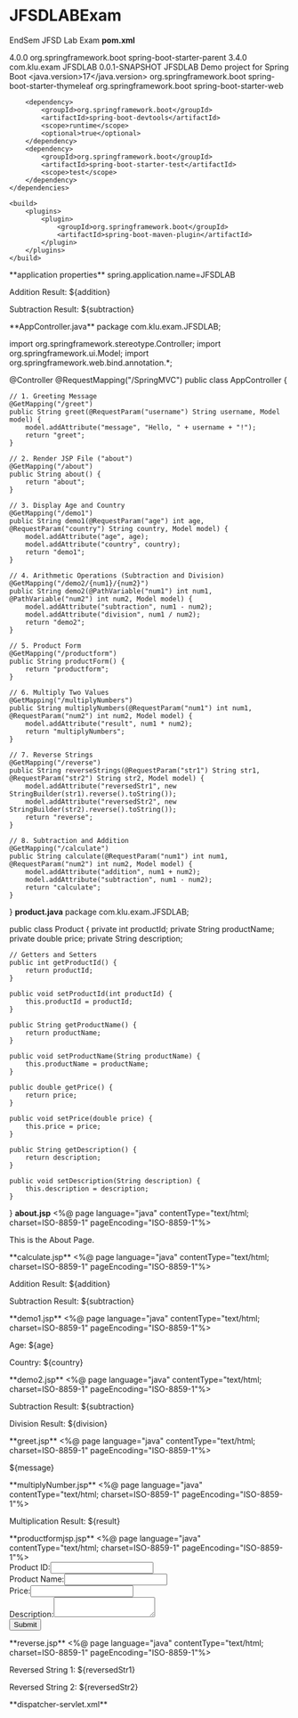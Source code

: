 # JFSDLABExam
EndSem JFSD Lab Exam
**pom.xml**
<?xml version="1.0" encoding="UTF-8"?>
<project xmlns="http://maven.apache.org/POM/4.0.0" xmlns:xsi="http://www.w3.org/2001/XMLSchema-instance"
	xsi:schemaLocation="http://maven.apache.org/POM/4.0.0 https://maven.apache.org/xsd/maven-4.0.0.xsd">
	<modelVersion>4.0.0</modelVersion>
	<parent>
		<groupId>org.springframework.boot</groupId>
		<artifactId>spring-boot-starter-parent</artifactId>
		<version>3.4.0</version>
		<relativePath/> <!-- lookup parent from repository -->
	</parent>
	<groupId>com.klu.exam</groupId>
	<artifactId>JFSDLAB</artifactId>
	<version>0.0.1-SNAPSHOT</version>
	<name>JFSDLAB</name>
	<description>Demo project for Spring Boot</description>
	<url/>
	<licenses>
		<license/>
	</licenses>
	<developers>
		<developer/>
	</developers>
	<scm>
		<connection/>
		<developerConnection/>
		<tag/>
		<url/>
	</scm>
	<properties>
		<java.version>17</java.version>
	</properties>
	<dependencies>
		<dependency>
			<groupId>org.springframework.boot</groupId>
			<artifactId>spring-boot-starter-thymeleaf</artifactId>
		</dependency>
		<dependency>
			<groupId>org.springframework.boot</groupId>
			<artifactId>spring-boot-starter-web</artifactId>
		</dependency>

		<dependency>
			<groupId>org.springframework.boot</groupId>
			<artifactId>spring-boot-devtools</artifactId>
			<scope>runtime</scope>
			<optional>true</optional>
		</dependency>
		<dependency>
			<groupId>org.springframework.boot</groupId>
			<artifactId>spring-boot-starter-test</artifactId>
			<scope>test</scope>
		</dependency>
	</dependencies>

	<build>
		<plugins>
			<plugin>
				<groupId>org.springframework.boot</groupId>
				<artifactId>spring-boot-maven-plugin</artifactId>
			</plugin>
		</plugins>
	</build>

</project>
**application properties**
spring.application.name=JFSDLAB

<p>Addition Result: ${addition}</p>
<p>Subtraction Result: ${subtraction}</p>
**AppController.java**
package com.klu.exam.JFSDLAB;

import org.springframework.stereotype.Controller;
import org.springframework.ui.Model;
import org.springframework.web.bind.annotation.*;

@Controller
@RequestMapping("/SpringMVC")
public class AppController {

    // 1. Greeting Message
    @GetMapping("/greet")
    public String greet(@RequestParam("username") String username, Model model) {
        model.addAttribute("message", "Hello, " + username + "!");
        return "greet";
    }

    // 2. Render JSP File ("about")
    @GetMapping("/about")
    public String about() {
        return "about";
    }

    // 3. Display Age and Country
    @GetMapping("/demo1")
    public String demo1(@RequestParam("age") int age, @RequestParam("country") String country, Model model) {
        model.addAttribute("age", age);
        model.addAttribute("country", country);
        return "demo1";
    }

    // 4. Arithmetic Operations (Subtraction and Division)
    @GetMapping("/demo2/{num1}/{num2}")
    public String demo2(@PathVariable("num1") int num1, @PathVariable("num2") int num2, Model model) {
        model.addAttribute("subtraction", num1 - num2);
        model.addAttribute("division", num1 / num2);
        return "demo2";
    }

    // 5. Product Form
    @GetMapping("/productform")
    public String productForm() {
        return "productform";
    }

    // 6. Multiply Two Values
    @GetMapping("/multiplyNumbers")
    public String multiplyNumbers(@RequestParam("num1") int num1, @RequestParam("num2") int num2, Model model) {
        model.addAttribute("result", num1 * num2);
        return "multiplyNumbers";
    }

    // 7. Reverse Strings
    @GetMapping("/reverse")
    public String reverseStrings(@RequestParam("str1") String str1, @RequestParam("str2") String str2, Model model) {
        model.addAttribute("reversedStr1", new StringBuilder(str1).reverse().toString());
        model.addAttribute("reversedStr2", new StringBuilder(str2).reverse().toString());
        return "reverse";
    }

    // 8. Subtraction and Addition
    @GetMapping("/calculate")
    public String calculate(@RequestParam("num1") int num1, @RequestParam("num2") int num2, Model model) {
        model.addAttribute("addition", num1 + num2);
        model.addAttribute("subtraction", num1 - num2);
        return "calculate";
    }
}
**product.java**
package com.klu.exam.JFSDLAB;

public class Product {
    private int productId;
    private String productName;
    private double price;
    private String description;

    // Getters and Setters
    public int getProductId() {
        return productId;
    }

    public void setProductId(int productId) {
        this.productId = productId;
    }

    public String getProductName() {
        return productName;
    }

    public void setProductName(String productName) {
        this.productName = productName;
    }

    public double getPrice() {
        return price;
    }

    public void setPrice(double price) {
        this.price = price;
    }

    public String getDescription() {
        return description;
    }

    public void setDescription(String description) {
        this.description = description;
    }
}
**about.jsp**
<%@ page language="java" contentType="text/html; charset=ISO-8859-1"
    pageEncoding="ISO-8859-1"%>
<!DOCTYPE html>
<html>
<head>
<meta charset="ISO-8859-1">
<title>Insert title here</title>
</head>
<body>
<p>This is the About Page.</p>

</body>
</html>
**calculate.jsp**
<%@ page language="java" contentType="text/html; charset=ISO-8859-1"
    pageEncoding="ISO-8859-1"%>
<!DOCTYPE html>
<html>
<head>
<meta charset="ISO-8859-1">
<title>Insert title here</title>
</head>
<body>
<p>Addition Result: ${addition}</p>
<p>Subtraction Result: ${subtraction}</p>

</body>
</html>
**demo1.jsp**
<%@ page language="java" contentType="text/html; charset=ISO-8859-1"
    pageEncoding="ISO-8859-1"%>
<!DOCTYPE html>
<html>
<head>
<meta charset="ISO-8859-1">
<title>Insert title here</title>
</head>
<body>
<p>Age: ${age}</p>
<p>Country: ${country}</p>

</body>
</html>
**demo2.jsp**
<%@ page language="java" contentType="text/html; charset=ISO-8859-1"
    pageEncoding="ISO-8859-1"%>
<!DOCTYPE html>
<html>
<head>
<meta charset="ISO-8859-1">
<title>Insert title here</title>
</head>
<body>
<p>Subtraction Result: ${subtraction}</p>
<p>Division Result: ${division}</p>


</body>
</html>
**greet.jsp**
<%@ page language="java" contentType="text/html; charset=ISO-8859-1"
    pageEncoding="ISO-8859-1"%>
<!DOCTYPE html>
<html>
<head>
<meta charset="ISO-8859-1">
<title>Insert title here</title>
</head>
<body>
<p>${message}</p>

</body>
</html>
**multiplyNumber.jsp**
<%@ page language="java" contentType="text/html; charset=ISO-8859-1"
    pageEncoding="ISO-8859-1"%>
<!DOCTYPE html>
<html>
<head>
<meta charset="ISO-8859-1">
<title>Insert title here</title>
</head>
<body>
<p>Multiplication Result: ${result}</p>

</body>
</html>
**productformjsp.jsp**
<%@ page language="java" contentType="text/html; charset=ISO-8859-1"
    pageEncoding="ISO-8859-1"%>
<!DOCTYPE html>
<html>
<head>
<meta charset="ISO-8859-1">
<title>Insert title here</title>
</head>
<body>
<form action="#">
    <label>Product ID:</label><input type="text" name="productId"/><br/>
    <label>Product Name:</label><input type="text" name="productName"/><br/>
    <label>Price:</label><input type="text" name="price"/><br/>
    <label>Description:</label><textarea name="description"></textarea><br/>
    <button type="submit">Submit</button>
</form>

</body>
</html>
**reverse.jsp**
<%@ page language="java" contentType="text/html; charset=ISO-8859-1"
    pageEncoding="ISO-8859-1"%>
<!DOCTYPE html>
<html>
<head>
<meta charset="ISO-8859-1">
<title>Insert title here</title>
</head>
<body>
<p>Reversed String 1: ${reversedStr1}</p>
<p>Reversed String 2: ${reversedStr2}</p>

</body>
</html>
**dispatcher-servlet.xml**
<?xml version="1.0" encoding="UTF-8"?>
<beans xmlns="http://www.springframework.org/schema/beans"
 xmlns:context="http://www.springframework.org/schema/context"
 xmlns:xsi="http://www.w3.org/2001/XMLSchema-instance"
 xmlns:tx="http://www.springframework.org/schema/tx"
 xsi:schemaLocation="http://www.springframework.org/schema/beans
 http://www.springframework.org/schema/beans/spring-beans-3.0.xsd
 http://www.springframework.org/schema/context
 http://www.springframework.org/schema/context/spring-context-3.0.xsd
 http://www.springframework.org/schema/tx
 http://www.springframework.org/schema/tx/spring-tx-3.0.xsd">
<!-- Component Scanning for Controllers, Services, DAOs -->
 <context:component-scan base-package="com.klu.controller" />
 <!-- View Resolver for JSP files -->
 <bean
class="org.springframework.web.servlet.view.InternalResourceViewResolver">
 <property name="prefix" value="/views/" /> <!-- Prefix for the view files-->
 <property name="suffix" value=".jsp" /> <!-- Suffix for the view files -->
 </bean>
</beans>
